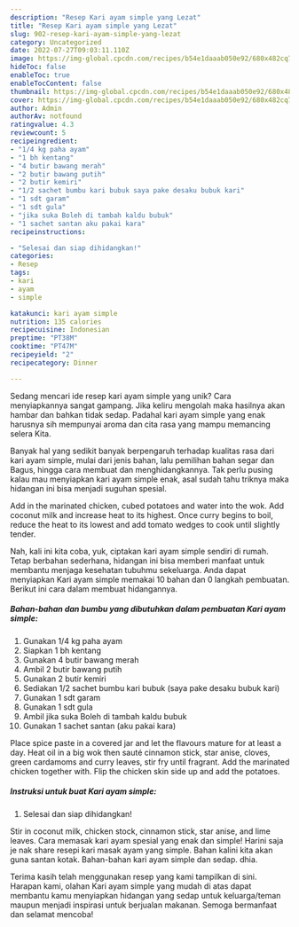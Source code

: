 ```yaml
---
description: "Resep Kari ayam simple yang Lezat"
title: "Resep Kari ayam simple yang Lezat"
slug: 902-resep-kari-ayam-simple-yang-lezat
category: Uncategorized
date: 2022-07-27T09:03:11.110Z
image: https://img-global.cpcdn.com/recipes/b54e1daaab050e92/680x482cq70/kari-ayam-simple-foto-resep-utama.jpg
hideToc: false
enableToc: true
enableTocContent: false
thumbnail: https://img-global.cpcdn.com/recipes/b54e1daaab050e92/680x482cq70/kari-ayam-simple-foto-resep-utama.jpg
cover: https://img-global.cpcdn.com/recipes/b54e1daaab050e92/680x482cq70/kari-ayam-simple-foto-resep-utama.jpg
author: Admin
authorAv: notfound
ratingvalue: 4.3
reviewcount: 5
recipeingredient:
- "1/4 kg paha ayam"
- "1 bh kentang"
- "4 butir bawang merah"
- "2 butir bawang putih"
- "2 butir kemiri"
- "1/2 sachet bumbu kari bubuk saya pake desaku bubuk kari"
- "1 sdt garam"
- "1 sdt gula"
- "jika suka Boleh di tambah kaldu bubuk"
- "1 sachet santan aku pakai kara"
recipeinstructions:

- "Selesai dan siap dihidangkan!"
categories:
- Resep
tags:
- kari
- ayam
- simple

katakunci: kari ayam simple 
nutrition: 135 calories
recipecuisine: Indonesian
preptime: "PT38M"
cooktime: "PT47M"
recipeyield: "2"
recipecategory: Dinner

---
```





Sedang mencari ide resep kari ayam simple yang unik? Cara menyiapkannya sangat gampang. Jika keliru mengolah maka hasilnya akan hambar dan bahkan tidak sedap. Padahal kari ayam simple yang enak harusnya sih mempunyai aroma dan cita rasa yang mampu memancing selera Kita.





Banyak hal yang sedikit banyak berpengaruh terhadap kualitas rasa dari kari ayam simple, mulai dari jenis bahan, lalu pemilihan bahan segar dan Bagus, hingga cara membuat dan menghidangkannya. Tak perlu pusing kalau mau menyiapkan kari ayam simple enak,      asal sudah tahu triknya maka hidangan ini bisa menjadi suguhan spesial.














Add in the marinated chicken, cubed potatoes and water into the wok. Add coconut milk and increase heat to its highest. Once curry begins to boil, reduce the heat to its lowest and add tomato wedges to cook until slightly tender.






Nah, kali ini kita coba, yuk, ciptakan kari ayam simple sendiri di rumah. Tetap berbahan sederhana, hidangan ini bisa memberi manfaat untuk membantu menjaga kesehatan tubuhmu sekeluarga. Anda dapat menyiapkan Kari ayam simple memakai 10 bahan dan 0 langkah pembuatan. Berikut ini cara dalam membuat hidangannya.

<!--inarticleads1-->

##### Bahan-bahan dan bumbu yang dibutuhkan dalam pembuatan Kari ayam simple:

1. Gunakan 1/4 kg paha ayam
1. Siapkan 1 bh kentang
1. Gunakan 4 butir bawang merah
1. Ambil 2 butir bawang putih
1. Gunakan 2 butir kemiri
1. Sediakan 1/2 sachet bumbu kari bubuk (saya pake desaku bubuk kari)
1. Gunakan 1 sdt garam
1. Gunakan 1 sdt gula
1. Ambil jika suka Boleh di tambah kaldu bubuk
1. Gunakan 1 sachet santan (aku pakai kara)


Place spice paste in a covered jar and let the flavours mature for at least a day. Heat oil in a big wok then sauté cinnamon stick, star anise, cloves, green cardamoms and curry leaves, stir fry until fragrant. Add the marinated chicken together with. Flip the chicken skin side up and add the potatoes. 

<!--inarticleads2-->

##### Instruksi untuk buat Kari ayam simple:


1. Selesai dan siap dihidangkan!

Stir in coconut milk, chicken stock, cinnamon stick, star anise, and lime leaves. Cara memasak kari ayam spesial yang enak dan simple! Harini saja je nak share resepi kari masak ayam yang simple. Bahan kalini kita akan guna santan kotak. Bahan-bahan kari ayam simple dan sedap. dhia. 

Terima kasih telah menggunakan resep yang kami tampilkan di sini. Harapan kami, olahan Kari ayam simple yang mudah di atas dapat membantu kamu menyiapkan hidangan yang sedap untuk keluarga/teman maupun menjadi inspirasi untuk berjualan makanan. Semoga bermanfaat dan selamat mencoba!
